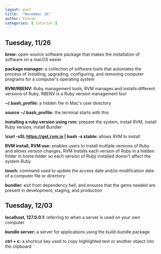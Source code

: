 ```yaml
---
layout: post
title:  "November 26"
author: Vinish
categories: [ tutorial ]
---
```


## Tuesday, 11/26

**brew:** open-source software package that makes the installation of software on a macOS easier

**package manager:** a collection of software tools that automates the process of installing, upgrading, configuring, and removing computer programs for a computer's operating system 

**RVM/RBENV:** Ruby management tools, RVM manages and installs different versions of Ruby, RBENV is a Ruby version management tool

**~/.bash_profile:** a hidden file in Mac's user directory

**source ~/.bash_profile:** the terminal starts with this

**installing a ruby version using rvm:** prepare the system, install RVM, install Ruby version, install Bundler

**\curl -sSL https://get.rvm.io | bash -s stable:** allows RVM to install

**RVM install, RVM use:** enables users to install multiple versions of Ruby and allows version changes, RVM installs each version of Ruby in a hidden folder in home folder so each version of Ruby installed doesn't affect the system Ruby

**touch:** command used to update the access date and/or modification date of a computer file or directory

**bundler:** exit from dependency hell, and ensures that the gems needed are present in development, staging, and production

## Tuesday, 12/03

**localhost, 127.0.0.1:** referring to when a server is used on your own computer

**bundle server:** a server for applications using the build-bundle package

**ctrl + c:** a shortcut key used to copy highlighted text or another object into the clipboard 
